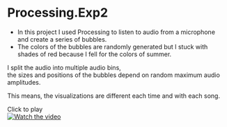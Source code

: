 # Processing.Exp2

- In this project I used Processing to listen to audio from a microphone and create a series of bubbles.
- The colors of the bubbles are randomly generated but I stuck with shades of red because I fell for the colors of summer.   

I split the audio into multiple audio bins,   
the sizes and positions of the bubbles depend on random maximum audio amplitudes.  

This means, the visualizations are different each time and with each song.   

Click to play   
[![Watch the video](https://user-images.githubusercontent.com/28558929/190010798-360d8f2c-160a-4e78-b5fc-35a4d621df6a.png)](https://player.vimeo.com/video/748519751?h=48896f5b88&autoplay=1)
